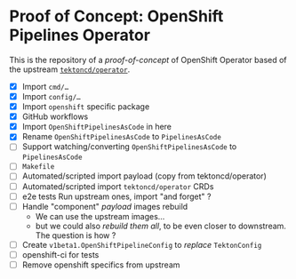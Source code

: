 # Proof of Concept: OpenShift Pipelines Operator

This is the repository of a *proof-of-concept* of OpenShift Operator based of the upstream [`tektoncd/operator`](https://github.com/tektoncd/operator).


- [x] Import `cmd/…`
- [x] Import `config/…`
- [x] Import `openshift` specific package
- [x] GitHub workflows
- [x] Import `OpenShiftPipelinesAsCode` in here
- [x] Rename `OpenShiftPipelinesAsCode` to `PipelinesAsCode`
- [ ] Support watching/converting `OpenShiftPipelinesAsCode` to `PipelinesAsCode`
- [ ] `Makefile`
- [ ] Automated/scripted import payload (copy from tektoncd/operator)
- [ ] Automated/scripted import `tektoncd/operator` CRDs
- [ ] e2e tests
  Run upstream ones, import "and forget" ?
- [ ] Handle "component" *payload* images rebuild
  - We can use the upstream images…
  - but we could also *rebuild them all*, to be even closer to
    downstream. The question is how ?
- [ ] Create `v1beta1.OpenShiftPipelineConfig` to *replace* `TektonConfig`
- [ ] openshift-ci for tests
- [ ] Remove openshift specifics from upstream
